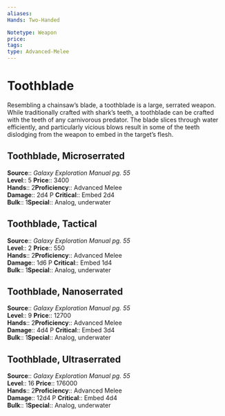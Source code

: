 ```yaml
---
aliases: 
Hands: Two-Handed

Notetype: Weapon
price: 
tags: 
type: Advanced-Melee
---
```


# Toothblade

Resembling a chainsaw’s blade, a toothblade is a large, serrated weapon. While traditionally crafted with shark’s teeth, a toothblade can be crafted with the teeth of any carnivorous predator. The blade slices through water efficiently, and particularly vicious blows result in some of the teeth dislodging from the weapon to embed in the target’s flesh.  

## Toothblade, Microserrated

**Source**:: _Galaxy Exploration Manual pg. 55_  
**Level**:: 5
**Price**:: 3400  
**Hands**:: 2**Proficiency**:: Advanced Melee  
**Damage**:: 2d4 P
**Critical**:: Embed 2d4  
**Bulk**:: 1**Special**:: Analog, underwater

## Toothblade, Tactical

**Source**:: _Galaxy Exploration Manual pg. 55_  
**Level**:: 2
**Price**:: 550  
**Hands**:: 2**Proficiency**:: Advanced Melee  
**Damage**:: 1d6 P
**Critical**:: Embed 1d4  
**Bulk**:: 1**Special**:: Analog, underwater

## Toothblade, Nanoserrated

**Source**:: _Galaxy Exploration Manual pg. 55_  
**Level**:: 9
**Price**:: 12700  
**Hands**:: 2**Proficiency**:: Advanced Melee  
**Damage**:: 4d4 P
**Critical**:: Embed 3d4  
**Bulk**:: 1**Special**:: Analog, underwater

## Toothblade, Ultraserrated

**Source**:: _Galaxy Exploration Manual pg. 55_  
**Level**:: 16
**Price**:: 176000  
**Hands**:: 2**Proficiency**:: Advanced Melee  
**Damage**:: 12d4 P
**Critical**:: Embed 4d4  
**Bulk**:: 1**Special**:: Analog, underwater
